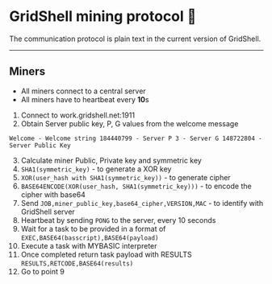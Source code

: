 # GridShell mining protocol 🔡

The communication protocol is plain text in the current version of GridShell.

----------------
Miners
----------------

- All miners connect to a central server
- All miners have to heartbeat every **10**s


1. Connect to work.gridshell.net:1911
2. Obtain Server public key, P, G values from the welcome message

`Welcome - Welcome string
184440799 - Server P
3 - Server G
148722804 - Server Public Key`

3. Calculate miner Public, Private key and symmetric key
4. `SHA1(symmetric_key)` - to generate a XOR key
5. `XOR(user_hash with SHA1(symmetric_key))` - to generate cipher
6. `BASE64ENCODE(XOR(user_hash, SHA1(symmetric_key)))` - to encode the cipher with base64
7. Send `JOB,miner_public_key,base64_cipher,VERSION,MAC` - to identify with GridShell server
8. Heartbeat by sending `PONG` to the server, every 10 seconds
9. Wait for a task to be provided in a format of
`EXEC,BASE64(basscript),BASE64(payload)` 
10. Execute a task with MYBASIC interpreter
11. Once completed return task payload with RESULTS 
`RESULTS,RETCODE,BASE64(results)` 
12. Go to point 9

